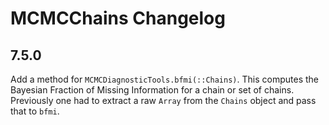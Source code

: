 # MCMCChains Changelog

## 7.5.0

Add a method for `MCMCDiagnosticTools.bfmi(::Chains)`. This computes the Bayesian Fraction of Missing Information for a chain or set of chains. Previously one had to extract a raw `Array` from the `Chains` object and pass that to `bfmi`.

